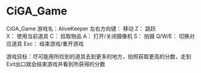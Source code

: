 # CiGA_Game
CiGA_Game
游戏名：AliveKeeper
左右方向键：	移动
Z：			跳跃	
X：			使用当前道具
C：			拾取物品
A：			打开/关闭摄像机
S：			拍摄
Q/W/E：		切换对应道具
Esc：			结束游戏/重开游戏

游戏目标：尽可能用所捡到的道具去到更多的地方，拍照获取更高的分数，走到Exit出口就会结束游戏并看到所获得的分数
